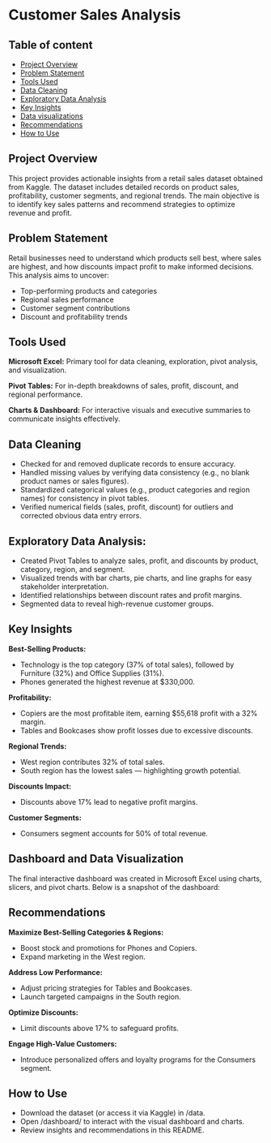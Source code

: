 # **Customer Sales Analysis**

## **Table of content**
- [Project Overview](#project-overview)
- [Problem Statement](#problem-statement)
- [Tools Used](#tools-used)
- [Data Cleaning](#data-cleaning)
- [Exploratory Data Analysis](#exploratory-data-analysis)
- [Key Insights](#key-insights)
- [Data visualizations](#data-visualizations)
- [Recommendations](#recommendations)
- [How to Use](#how-to-use)

## **Project Overview**
This project provides actionable insights from a retail sales dataset obtained from Kaggle. The dataset includes detailed records on product sales, profitability, customer segments, and regional trends. The main objective is to identify key sales patterns and recommend strategies to optimize revenue and profit.

## **Problem Statement**
Retail businesses need to understand which products sell best, where sales are highest, and how discounts impact profit to make informed decisions. This analysis aims to uncover:
- Top-performing products and categories
- Regional sales performance
- Customer segment contributions
- Discount and profitability trends

## **Tools Used**
**Microsoft Excel:** Primary tool for data cleaning, exploration, pivot analysis, and visualization.

**Pivot Tables:** For in-depth breakdowns of sales, profit, discount, and regional performance.

**Charts & Dashboard:** For interactive visuals and executive summaries to communicate insights effectively.

## **Data Cleaning**
- Checked for and removed duplicate records to ensure accuracy.
- Handled missing values by verifying data consistency (e.g., no blank product names or sales figures).
- Standardized categorical values (e.g., product categories and region names) for consistency in pivot tables.
- Verified numerical fields (sales, profit, discount) for outliers and corrected obvious data entry errors.

## **Exploratory Data Analysis:**
- Created Pivot Tables to analyze sales, profit, and discounts by product, category, region, and segment.
- Visualized trends with bar charts, pie charts, and line graphs for easy stakeholder interpretation.
- Identified relationships between discount rates and profit margins.
- Segmented data to reveal high-revenue customer groups.

## **Key Insights**
**Best-Selling Products:**
- Technology is the top category (37% of total sales), followed by Furniture (32%) and Office Supplies (31%).
- Phones generated the highest revenue at $330,000.

**Profitability:**
- Copiers are the most profitable item, earning $55,618 profit with a 32% margin.
- Tables and Bookcases show profit losses due to excessive discounts.

**Regional Trends:**
- West region contributes 32% of total sales.
- South region has the lowest sales — highlighting growth potential.

**Discounts Impact:**
- Discounts above 17% lead to negative profit margins.

**Customer Segments:**
- Consumers segment accounts for 50% of total revenue.

## **Dashboard and Data Visualization**
The final interactive dashboard was created in Microsoft Excel using charts, slicers, and pivot charts. Below is a snapshot of the dashboard:


## **Recommendations**
**Maximize Best-Selling Categories & Regions:**
- Boost stock and promotions for Phones and Copiers.
- Expand marketing in the West region.

**Address Low Performance:**
- Adjust pricing strategies for Tables and Bookcases.
- Launch targeted campaigns in the South region.

**Optimize Discounts:**
- Limit discounts above 17% to safeguard profits.

**Engage High-Value Customers:**
- Introduce personalized offers and loyalty programs for the Consumers segment.

## **How to Use**
- Download the dataset (or access it via Kaggle) in /data.
- Open /dashboard/ to interact with the visual dashboard and charts.
- Review insights and recommendations in this README.
